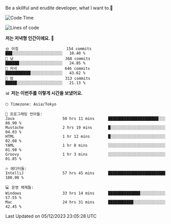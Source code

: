 Be a skillful and erudite developer, what I want to.👶

<!--START_SECTION:waka-->
![Code Time](http://img.shields.io/badge/Code%20Time-314%20hrs%2050%20mins-blue)

![Lines of code](https://img.shields.io/badge/%EC%A0%80%EB%8A%94%20%EC%97%AC%ED%83%9C%EA%B9%8C%EC%A7%80%20-742.9%20thousand%20%EC%A4%84%EC%9D%98%20%EC%BD%94%EB%93%9C%EB%A5%BC%20%EC%9E%91%EC%84%B1%ED%96%88%EC%96%B4%EC%9A%94.-blue)

**저는 저녁형 인간이에요. 🦉** 

```text
🌞 아침                     154 commits         ███░░░░░░░░░░░░░░░░░░░░░░   10.40 % 
🌆 낮　                     368 commits         ██████░░░░░░░░░░░░░░░░░░░   24.85 % 
🌃 저녁                     646 commits         ███████████░░░░░░░░░░░░░░   43.62 % 
🌙 밤　                     313 commits         █████░░░░░░░░░░░░░░░░░░░░   21.13 % 
```


📊 **저는 이번주를 이렇게 시간을 보냈어요.** 

```text
🕑︎ Timezone: Asia/Tokyo

💬 프로그래밍 언어들: 
Java                     50 hrs 11 mins      ██████████████████████░░░   86.90 % 
Mustache                 2 hrs 19 mins       █░░░░░░░░░░░░░░░░░░░░░░░░   04.03 % 
HTML                     1 hr 12 mins        █░░░░░░░░░░░░░░░░░░░░░░░░   02.08 % 
YAML                     1 hr 8 mins         ░░░░░░░░░░░░░░░░░░░░░░░░░   01.98 % 
Groovy                   1 hr 3 mins         ░░░░░░░░░░░░░░░░░░░░░░░░░   01.85 % 

🔥 에디터들: 
IntelliJ                 57 hrs 45 mins      █████████████████████████   100.00 % 

💻 운영 체제들: 
Windows                  33 hrs 14 mins      ██████████████░░░░░░░░░░░   57.55 % 
Mac                      24 hrs 31 mins      ███████████░░░░░░░░░░░░░░   42.45 % 
```


 Last Updated on 05/12/2023 23:05:28 UTC
<!--END_SECTION:waka-->
